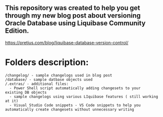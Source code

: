 ## This repository was created to help you get through my new blog post about versioning Oracle Database using Liquibase Community Edition.

https://pretius.com/blog/liquibase-database-version-control/

  # Folders description:

    /changelog/ - sample changelogs used in blog post
    /database/ - sample datbase objects used
    /.extras/ - additional files:
      - Power Shell script automatically adding changesets to your existing DB objects
      - sample changelogs using various LIquibase features ( still working at it)
      - Visual Studio Code snippets - VS Code snippets to help you automatically create changesets without unnecessary writing


